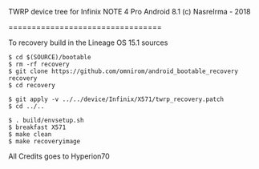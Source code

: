 TWRP device tree for Infinix NOTE 4 Pro Android 8.1 (c) NasreIrma - 2018

=================================

To recovery build in the Lineage OS 15.1 sources

	$ cd $(SOURCE)/bootable
    $ rm -rf recovery
    $ git clone https://github.com/omnirom/android_bootable_recovery recovery
    $ cd recovery

    $ git apply -v ../../device/Infinix/X571/twrp_recovery.patch
    $ cd ../..

	$ . build/envsetup.sh
    $ breakfast X571
	$ make clean
	$ make recoveryimage
	
	
All Credits goes to
     Hyperion70
